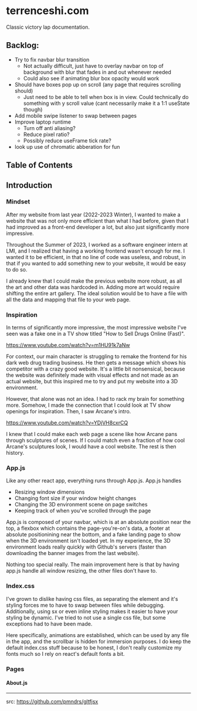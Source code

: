 # terrenceshi.com

Classic victory lap documentation. 

## Backlog:
 - Try to fix navbar blur transition
    - Not actually difficult, just have to overlay navbar on top of background with blur that fades in and out whenever needed
    - Could also see if animating blur box opacity would work
 - Should have boxes pop up on scroll (any page that requires scrolling should)
    - Just need to be able to tell when box is in view. Could technically do something with y scroll value (cant necessarily make it a 1:1 useState though)
 - Add mobile swipe listener to swap between pages
 - Improve laptop runtime
   - Turn off anti aliasing?
   - Reduce pixel ratio?
   - Possibly reduce useFrame tick rate?
 - look up use of chromatic abberation for fun

## Table of Contents

## Introduction
### Mindset
After my website from last year (2022-2023 Winter), I wanted to make a website that was not only more efficient than what I had before, given that I had improved as a front-end developer a lot, but also just significantly more impressive. 

Throughout the Summer of 2023, I worked as a software engineer intern at LMI, and I realized that having a working frontend wasn't enough for me. I wanted it to be efficient, in that no line of code was useless, and robust, in that if you wanted to add something new to your website, it would be easy to do so. 

I already knew that I could make the previous website more robust, as all the art and other data was hardcoded in. Adding more art would require shifting the entire art gallery. The ideal solution would be to have a file with all the data and mapping that file to your web page.

### Inspiration
In terms of significantly more impressive, the most impressive website I've seen was a fake one in a TV show titled "How to Sell Drugs Online (Fast)". 

https://www.youtube.com/watch?v=m1HU91k7aNw

For context, our main character is struggling to remake the frontend for his dark web drug trading business. He then gets a message which shows his competitor with a crazy good website. It's a little bit nonsensical, because the website was definitely made with visual effects and not made as an actual website, but this inspired me to try and put my website into a 3D environment.

However, that alone was not an idea. I had to rack my brain for something more. Somehow, I made the connection that I could look at TV show openings for inspiration. Then, I saw Arcane's intro.

https://www.youtube.com/watch?v=YDjVH8cxrCQ

I knew that I could make each web page a scene like how Arcane pans through sculptures of scenes. If I could match even a fraction of how cool Arcane's sculptures look, I would have a cool website. The rest is then history.

### App.js
Like any other react app, everything runs through App.js. App.js handles
 - Resizing window dimensions
 - Changing font size if your window height changes
 - Changing the 3D environment scene on page switches
 - Keeping track of when you've scrolled through the page

App.js is composed of your navbar, which is at an absolute position near the top, a flexbox which contains the page-you're-on's data, a footer at absolute positionining near the bottom, and a fake landing page to show when the 3D environment isn't loaded yet. In my experience, the 3D environment loads really quickly with Github's servers (faster than downloading the banner images from the last website).

Nothing too special really. The main improvement here is that by having app.js handle all window resizing, the other files don't have to.

### Index.css
I've grown to dislike having css files, as separating the element and it's styling forces me to have to swap between files while debugging. Additionally, using sx or even inline styling makes it easier to have your styling be dynamic. I've tried to not use a single css file, but some exceptions had to have been made.

Here specifically, animations are established, which can be used by any file in the app, and the scrollbar is hidden for immersion purposes. I do keep the default index.css stuff because to be honest, I don't really customize my fonts much so I rely on react's default fonts a bit.

### Pages
#### About.js


 -------
 src: https://github.com/pmndrs/gltfjsx